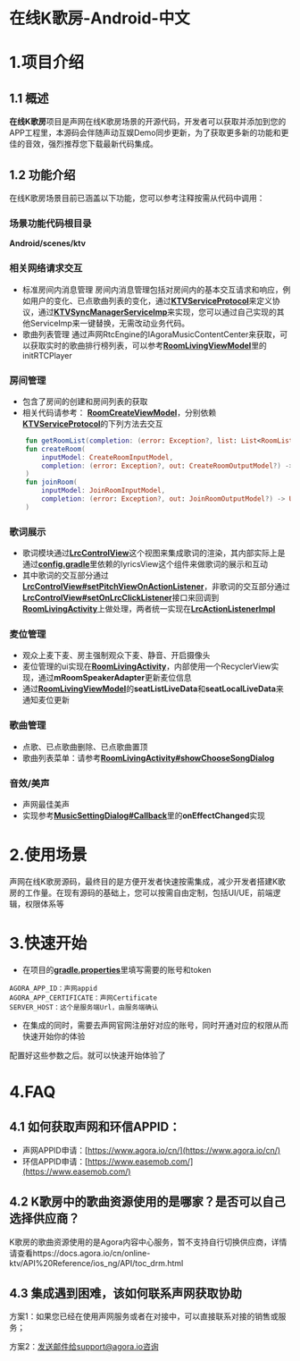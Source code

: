 # 在线K歌房-Android-中文

# 1.项目介绍
## 1.1 概述
**在线K歌房**项目是声网在线K歌房场景的开源代码，开发者可以获取并添加到您的APP工程里，本源码会伴随声动互娱Demo同步更新，为了获取更多新的功能和更佳的音效，强烈推荐您下载最新代码集成。

## 1.2 功能介绍
在线K歌房场景目前已涵盖以下功能，您可以参考注释按需从代码中调用：

### 场景功能代码根目录

**Android/scenes/ktv**


### 相关网络请求交互
- 标准房间内消息管理
    房间内消息管理包括对房间内的基本交互请求和响应，例如用户的变化、已点歌曲列表的变化，通过[**KTVServiceProtocol**](src/main/java/io/agora/scene/ktv/service/KTVServiceProtocol.kt)来定义协议，通过[**KTVSyncManagerServiceImp**](src/main/java/io/agora/scene/ktv/service/KTVSyncManagerServiceImp.kt)来实现，您可以通过自己实现的其他ServiceImp来一键替换，无需改动业务代码。
- 歌曲列表管理
    通过声网RtcEngine的IAgoraMusicContentCenter来获取，可以获取实时的歌曲排行榜列表，可以参考[**RoomLivingViewModel**](src/main/java/io/agora/scene/ktv/live/RoomLivingViewModel.java)里的initRTCPlayer
### 房间管理
- 包含了房间的创建和房间列表的获取
- 相关代码请参考：
    [**RoomCreateViewModel**](src/main/java/io/agora/scene/ktv/create/RoomCreateViewModel.java)，分别依赖[**KTVServiceProtocol**](src/main/java/io/agora/scene/ktv/service/KTVServiceProtocol.kt)的下列方法去交互
```kotlin
    fun getRoomList(completion: (error: Exception?, list: List<RoomListModel>?) -> Unit)
    fun createRoom(
        inputModel: CreateRoomInputModel,
        completion: (error: Exception?, out: CreateRoomOutputModel?) -> Unit
    )
    fun joinRoom(
        inputModel: JoinRoomInputModel,
        completion: (error: Exception?, out: JoinRoomOutputModel?) -> Unit
    )
```
### 歌词展示
- 歌词模块通过[**LrcControlView**](src/main/java/io/agora/scene/ktv/widget/LrcControlView.java)这个视图来集成歌词的渲染，其内部实际上是通过[**config.gradle**](../../config.gradle)里依赖的lyricsView这个组件来做歌词的展示和互动
- 其中歌词的交互部分通过[**LrcControlView#setPitchViewOnActionListener**](src/main/java/io/agora/scene/ktv/widget/LrcControlView.java)，非歌词的交互部分通过[**LrcControlView#setOnLrcClickListener**](src/main/java/io/agora/scene/ktv/widget/LrcControlView.java)接口来回调到[**RoomLivingActivity**](src/main/java/io/agora/scene/ktv/live/RoomLivingActivity.java)上做处理，两者统一实现在[**LrcActionListenerImpl**](src/main/java/io/agora/scene/ktv/live/listener/LrcActionListenerImpl.java)
### 麦位管理
- 观众上麦下麦、房主强制观众下麦、静音、开启摄像头
- 麦位管理的ui实现在[**RoomLivingActivity**](src/main/java/io/agora/scene/ktv/live/RoomLivingActivity.java)，内部使用一个RecyclerView实现，通过**mRoomSpeakerAdapter**更新麦位信息
- 通过[**RoomLivingViewModel**](src/main/java/io/agora/scene/ktv/live/RoomLivingViewModel.java)的**seatListLiveData**和**seatLocalLiveData**来通知麦位更新
### 歌曲管理
- 点歌、已点歌曲删除、已点歌曲置顶
- 歌曲列表菜单：请参考[**RoomLivingActivity#showChooseSongDialog**]((src/main/java/io/agora/scene/ktv/live/RoomLivingViewModel.java))
### 音效/美声
- 声网最佳美声
- 实现参考[**MusicSettingDialog#Callback**](src/main/java/io/agora/scene/ktv/widget/MusicSettingDialog.java)里的**onEffectChanged**实现

# 2.使用场景
声网在线K歌房源码，最终目的是方便开发者快速按需集成，减少开发者搭建K歌房的工作量。在现有源码的基础上，您可以按需自由定制，包括UI/UE，前端逻辑，权限体系等

# 3.快速开始

- 在项目的[**gradle.properties**](../../gradle.properties)里填写需要的账号和token
```
AGORA_APP_ID：声网appid
AGORA_APP_CERTIFICATE：声网Certificate
SERVER_HOST：这个是服务端Url，由服务端确认
```
- 在集成的同时，需要去声网官网注册好对应的账号，同时开通对应的权限从而快速开始你的体验

配置好这些参数之后。就可以快速开始体验了


# 4.FAQ

## 4.1 如何获取声网和环信APPID：
- 声网APPID申请：[https://www.agora.io/cn/](https://www.agora.io/cn/)
- 环信APPID申请：[https://www.easemob.com/](https://www.easemob.com/)
## 4.2 K歌房中的歌曲资源使用的是哪家？是否可以自己选择供应商？
K歌房的歌曲资源使用的是Agora内容中心服务，暂不支持自行切换供应商，详情请查看https://docs.agora.io/cn/online-ktv/API%20Reference/ios_ng/API/toc_drm.html

## 4.3 集成遇到困难，该如何联系声网获取协助
方案1：如果您已经在使用声网服务或者在对接中，可以直接联系对接的销售或服务；

方案2：发送邮件给support@agora.io咨询
